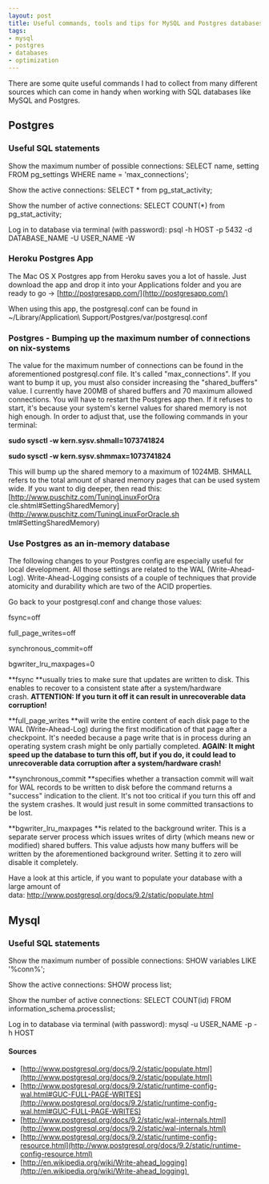 ```yaml
---
layout: post
title: Useful commands, tools and tips for MySQL and Postgres databases
tags:
- mysql
- postgres
- databases
- optimization
---
```

There are some quite useful commands I had to collect from many different
sources which can come in handy when working with SQL databases like MySQL and
Postgres.


## Postgres

### Useful SQL statements

Show the maximum number of possible connections: SELECT name, setting FROM
pg_settings WHERE name = 'max_connections';

Show the active connections: SELECT * from pg_stat_activity;

Show the number of active connections: SELECT COUNT(\*) from pg_stat_activity;

Log in to database via terminal (with password): psql -h HOST -p 5432 -d
DATABASE_NAME -U USER_NAME -W


### Heroku Postgres App

The Mac OS X Postgres app from Heroku saves you a lot of hassle. Just download
the app and drop it into your Applications folder and you are ready to go ->
[http://postgresapp.com/](http://postgresapp.com/)

When using this app, the postgresql.conf can be found in
~/Library/Application\ Support/Postgres/var/postgresql.conf


### Postgres - Bumping up the maximum number of connections on nix-systems

The value for the maximum number of connections can be found in the
aforementioned postgresql.conf file. It's called "max_connections". If you
want to bump it up, you must also consider increasing the "shared_buffers"
value. I currently have 200MB of shared buffers and 70 maximum allowed
connections. You will have to restart the Postgres app then. If it refuses to
start, it's because your system's kernel values for shared memory is not high
enough. In order to adjust that, use the following commands in your terminal:

**sudo sysctl -w kern.sysv.shmall=1073741824**

**sudo sysctl -w kern.sysv.shmmax=1073741824**

This will bump up the shared memory to a maximum of 1024MB. SHMALL refers to
the total amount of shared memory pages that can be used system wide. If you
want to dig deeper, then read this: [http://www.puschitz.com/TuningLinuxForOra
cle.shtml#SettingSharedMemory](http://www.puschitz.com/TuningLinuxForOracle.sh
tml#SettingSharedMemory)


### **Use Postgres as an in-memory database**

The following changes to your Postgres config are especially useful for local
development. All those settings are related to the WAL (Write-Ahead-Log).
Write-Ahead-Logging consists of a couple of techniques that provide atomicity
and durability which are two of the ACID properties.


Go back to your postgresql.conf and change those values:

fsync=off

full_page_writes=off

synchronous_commit=off

bgwriter_lru_maxpages=0

**fsync **usually tries to make sure that updates are written to disk. This enables to recover to a consistent state after a system/hardware crash. **ATTENTION: If you turn it off it can result in unrecoverable data corruption!**

**full_page_writes **will write the entire content of each disk page to the WAL (Write-Ahead-Log) during the first modification of that page after a checkpoint. It's needed because a page write that is in process during an operating system crash might be only partially completed. **AGAIN: It might speed up the database to turn this off, but if you do, it could lead to unrecoverable data corruption after a system/hardware crash!**

**synchronous_commit **specifies whether a transaction commit will wait for WAL records to be written to disk before the command returns a "success" indication to the client. It's not too critical if you turn this off and the system crashes. It would just result in some committed transactions to be lost.

**bgwriter_lru_maxpages **is related to the background writer. This is a separate server process which issues writes of dirty (which means new or modified) shared buffers. This value adjusts how many buffers will be written by the aforementioned background writer. Setting it to zero will disable it completely.

Have a look at this article, if you want to populate your database with a
large amount of data: [http://www.postgresql.org/docs/9.2/static/populate.html
](http://www.postgresql.org/docs/9.2/static/populate.html)


## Mysql

### Useful SQL statements

Show the maximum number of possible connections: SHOW variables LIKE '%conn%';

Show the active connections: SHOW process list;

Show the number of active connections: SELECT COUNT(id) FROM
information_schema.processlist;

Log in to database via terminal (with password): mysql -u USER_NAME -p -h HOST



#### Sources

  * [http://www.postgresql.org/docs/9.2/static/populate.html](http://www.postgresql.org/docs/9.2/static/populate.html)
  * [http://www.postgresql.org/docs/9.2/static/runtime-config-wal.html#GUC-FULL-PAGE-WRITES](http://www.postgresql.org/docs/9.2/static/runtime-config-wal.html#GUC-FULL-PAGE-WRITES)
  * [http://www.postgresql.org/docs/9.2/static/wal-internals.html](http://www.postgresql.org/docs/9.2/static/wal-internals.html)
  * [http://www.postgresql.org/docs/9.2/static/runtime-config-resource.html](http://www.postgresql.org/docs/9.2/static/runtime-config-resource.html)
  * [http://en.wikipedia.org/wiki/Write-ahead_logging](http://en.wikipedia.org/wiki/Write-ahead_logging) 


